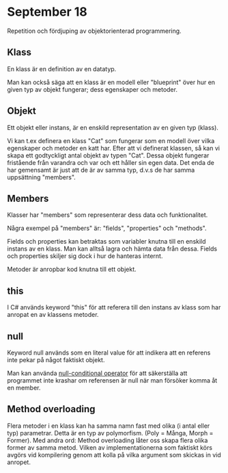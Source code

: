 # September 18

Repetition och fördjuping av objektorienterad programmering.

## Klass

En klass är en definition av en datatyp.

Man kan också säga att en klass är en modell eller "blueprint" över hur en given typ av objekt fungerar; dess egenskaper och metoder.

## Objekt

Ett objekt eller instans, är en enskild representation av en given typ (klass).

Vi kan t.ex definera en klass "Cat" som fungerar som en modell över vilka egenskaper och metoder en katt har. Efter att vi definerat klassen, så kan vi skapa ett godtyckligt antal objekt av typen "Cat". Dessa objekt fungerar fristående från varandra och var och ett håller sin egen data. Det enda de har gemensamt är just att de är av samma typ, d.v.s de har samma uppsättning "members".

## Members

Klasser har "members" som representerar dess data och funktionalitet.

Några exempel på "members" är: "fields", "properties" och "methods".

Fields och properties kan betraktas som variabler knutna till en enskild instans av en klass. Man kan alltså lagra och hämta data från dessa. Fields och properties skiljer sig dock i hur de hanteras internt.

Metoder är anropbar kod knutna till ett objekt.

## this

I C# används keyword "this" för att referera till den instans av klass som har anropat en av klassens metoder.

## null

Keyword null används som en literal value för att indikera att en referens inte pekar på något faktiskt objekt.

Man kan använda [null-conditional operator](https://learn.microsoft.com/en-us/dotnet/csharp/language-reference/operators/member-access-operators#null-conditional-operators--and-) för att säkerställa att programmet inte krashar om referensen är null när man försöker komma åt en member.

## Method overloading

Flera metoder i en klass kan ha samma namn fast med olika (i antal eller typ) parametrar. Detta är en typ av polymorfism. (Poly = Många, Morph = Former). Med andra ord: Method overloading låter oss skapa flera olika former av samma metod. Vilken av implementationerna som faktiskt körs avgörs vid kompilering genom att kolla på vilka argument som skickas in vid anropet.